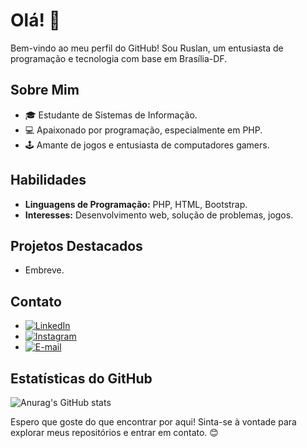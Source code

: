 # Olá! 👋

Bem-vindo ao meu perfil do GitHub! Sou Ruslan, um entusiasta de programação e tecnologia com base em Brasília-DF.

## Sobre Mim

- 🎓 Estudante de Sistemas de Informação.
- 💻 Apaixonado por programação, especialmente em PHP.
- 🕹️ Amante de jogos e entusiasta de computadores gamers.

## Habilidades

- **Linguagens de Programação:** PHP, HTML, Bootstrap.
- **Interesses:** Desenvolvimento web, solução de problemas, jogos.

## Projetos Destacados

- Embreve.

## Contato

- [![LinkedIn](https://img.shields.io/badge/LinkedIn-Connect-blue)](https://www.linkedin.com/in/ruslan-rodrigues-9b65a3216/)
- [![Instagram](https://img.shields.io/badge/Instagram-Follow-orange)](https://www.instagram.com/ruslanrodrigs?igshid=eHoyeWE5eWdkcHh3)
- [![E-mail](https://img.shields.io/badge/E--mail-Send%20a%20message-red)](mailto:ruslanferre.rodrigues96@gmail.com)

## Estatísticas do GitHub

![Anurag's GitHub stats](https://github-readme-stats.vercel.app/api?username=RuslanRodrigues&hide=contribs,prs)

Espero que goste do que encontrar por aqui! Sinta-se à vontade para explorar meus repositórios e entrar em contato. 😊




    





